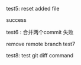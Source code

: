 test5: reset added file

success

test6 :  合并两个commit 失败

remove remote branch test7

test8: test git diff command
